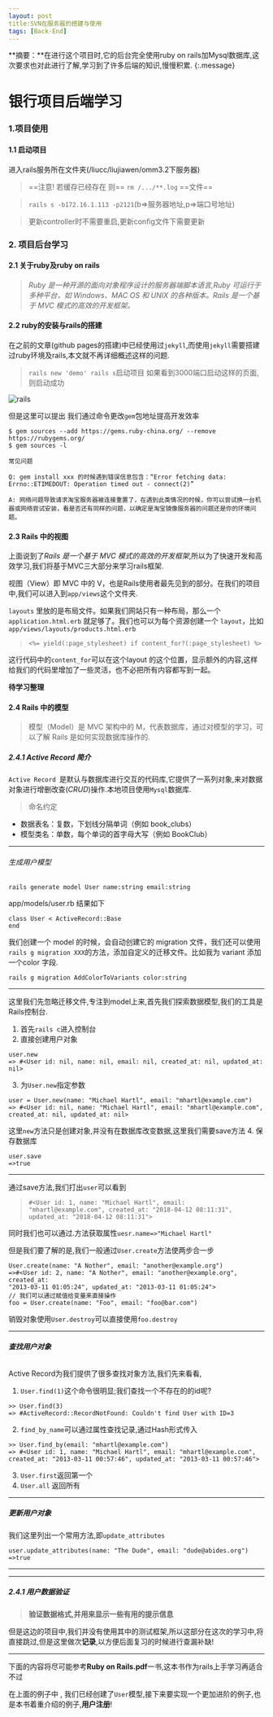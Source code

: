 ```yaml
---
layout: post
title:SVN在服务器的搭建与使用
tags: [Back-End]
---
```


**摘要：**在进行这个项目时,它的后台完全使用ruby on rails加Mysql数据库,这次要求也对此进行了解,学习到了许多后端的知识,慢慢积累.
{:.message}


# 银行项目后端学习
### 1.项目使用
#### 1.1 启动项目
进入rails服务所在文件夹(/liucc/liujiawen/omm3.2下服务器)

>==注意! 若缓存已经存在 则== `rm /.../**.log` ==文件==

>```rails s -b172.16.1.113 -p2121```(b=>服务器地址,p=>端口号地址)


>更新controller时不需要重启,更新config文件下需要更新 

### 2. 项目后台学习

#### 2.1 关于ruby及ruby on rails
>*Ruby 是一种开源的面向对象程序设计的服务器端脚本语言,Ruby 可运行于多种平台，如 Windows、MAC OS 和 UNIX 的各种版本。Rails 是一个基于 MVC 模式的高效的开发框架。*

#### 2.2 ruby的安装与rails的搭建

在之前的文章(github pages的搭建)中已经使用过`jekyll`,而使用`jekyll`需要搭建过ruby环境及rails,本文就不再详细概述这样的问题.

>`rails new 'demo' rails s`启动项目
如果看到3000端口启动这样的页面,则启动成功

![rails](/blog/assets/img/docs/How-Browsers-Work/rails.png)

但是这里可以提出 我们通过命令更改`gem`包地址提高开发效率

```
$ gem sources --add https://gems.ruby-china.org/ --remove https://rubygems.org/
$ gem sources -l
```

```
常见问题

Q: gem install xxx 的时候遇到错误信息包含：“Error fetching data: Errno::ETIMEDOUT: Operation timed out - connect(2)”

A: 网络问题导致请求淘宝服务器被连接重置了，在遇到此类情况的时候，你可以尝试换一台机器或网络尝试安装，看是否还有同样的问题，以确定是淘宝镜像服务器的问题还是你的环境问题。
```

#### 2.3 Rails 中的视图
上面说到了*Rails 是一个基于 MVC 模式的高效的开发框架*,所以为了快速开发和高效学习,我们将基于MVC三大部分来学习rails框架.

视图（View）即 MVC 中的 V，也是Rails使用者最先见到的部分。在我们的项目中,我们可以进入到`app/views`这个文件夹.

`layouts` 里放的是布局文件。如果我们网站只有一种布局，那么一个 `application.html.erb` 就足够了。我们也可以为每个资源创建一个 `layout`，比如 `app/views/layouts/products.html.erb`

>`<%= yield(:page_stylesheet) if content_for?(:page_stylesheet) %>`

这行代码中的`content_for`可以在这个layout 的这个位置，显示额外的内容,这样给我们的代码里增加了一些灵活，也不必把所有内容都写到一起。

**待学习整理**

#### 2.4  Rails 中的模型

>模型（Model）是 MVC 架构中的 M，代表数据库，通过对模型的学习，可以了解 Rails 是如何实现数据库操作的.

##### 2.4.1  Active Record 简介
`Active Record `是默认与数据库进行交互的代码库,它提供了一系列对象,来对数据对象进行增删改查(*CRUD*)操作.本地项目使用`Mysql`数据库.
 >命名约定
 - 数据表名：复数，下划线分隔单词（例如 book_clubs）
- 模型类名：单数，每个单词的首字母大写（例如 BookClub）

---
###### 生成用户模型

```
rails generate model User name:string email:string
```
app/models/user.rb 结果如下 
```
class User < ActiveRecord::Base
end
```
我们创建一个 model 的时候，会自动创建它的 migration 文件，我们还可以使用 `rails g migration XXX`的方法，添加自定义的迁移文件。比如我为 variant 添加一个color 字段.

```
rails g migration AddColorToVariants color:string
```
---
这里我们先忽略迁移文件,专注到model上来,首先我们探索数据模型,我们的工具是Rails控制台.
1. 首先`rails c`进入控制台
2. 直接创建用户对象
```
user.new
=> #<User id: nil, name: nil, email: nil, created_at: nil, updated_at: nil>
```
3. 为`User.new`指定参数
```
user = User.new(name: "Michael Hartl", email: "mhartl@example.com")
=> #<User id: nil, name: "Michael Hartl", email: "mhartl@example.com", created_at: nil, updated_at: nil>
```
这里`new`方法只是创建对象,并没有在数据库改变数据,这里我们需要save方法
4. 保存数据库
```
user.save
=>true
```
---
通过save方法,我们打出`user`可以看到
>`#<User id: 1, name: "Michael Hartl", email: "mhartl@example.com", created_at: "2018-04-12 08:11:31", updated_at: "2018-04-12 08:11:31">`

同时我们也可以通过.方法获取属性`uesr.name=>"Michael Hartl"`

但是我们要了解的是,我们一般通过`User.create`方法使两步合一步
```
User.create(name: "A Nother", email: "another@example.org")
=>#<User id: 2, name: "A Nother", email: "another@example.org", created_at:
"2013-03-11 01:05:24", updated_at: "2013-03-11 01:05:24">
// 我们可以通过赋值给变量来直接操作
foo = User.create(name: "Foo", email: "foo@bar.com")
```

销毁对象使用`User.destroy`可以直接使用`foo.destroy`

---
###### **查找用户对象**
Active Record为我们提供了很多查找对象方法,我们先来看看,

1. `User.find(1)`这个命令很明显;我们查找一个不存在的的id呢?

```
>> User.find(3)
=> #ActiveRecord::RecordNotFound: Couldn't find User with ID=3
```
2. `find_by_name`可以通过属性查找记录,通过Hash形式传入
```
>> User.find_by(email: "mhartl@example.com")
=> #<User id: 1, name: "Michael Hartl", email: "mhartl@example.com",
created_at: "2013-03-11 00:57:46", updated_at: "2013-03-11 00:57:46">
```
3. `User.first`返回第一个
4. `User.all` 返回所有

---
##### 更新用户对象
我们这里列出一个常用方法,即`update_attributes`
```
user.update_attributes(name: "The Dude", email: "dude@abides.org")
=>true
```
---
---
##### 2.4.1  用户数据验证
>**验证数据格式,并用来显示一些有用的提示信息**


但是这边的项目中,我们并没有使用其中的测试框架,所以这部分在这次的学习中,将直接跳过,但是这里做次**记录**,以方便后面复习的时候进行查漏补缺!

---

下面的内容将尽可能参考**Ruby on Rails.pdf**一书,这本书作为rails上手学习再适合不过

在上面的例子中 , 我们已经创建了`User`模型,接下来要实现一个更加进阶的例子,也是本书着重介绍的例子,**用户注册**!

